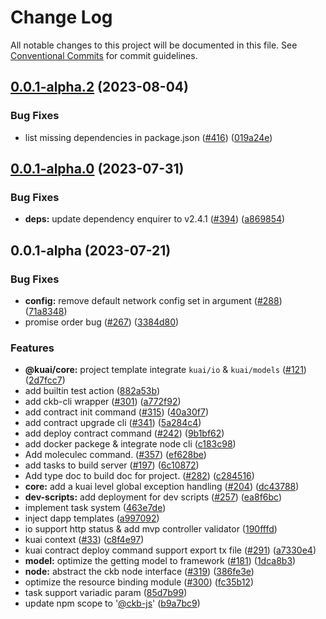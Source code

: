 # Change Log

All notable changes to this project will be documented in this file.
See [Conventional Commits](https://conventionalcommits.org) for commit guidelines.

## [0.0.1-alpha.2](https://github.com/ckb-js/kuai/compare/v0.0.1-alpha.0...v0.0.1-alpha.2) (2023-08-04)


### Bug Fixes

* list missing dependencies in package.json ([#416](https://github.com/ckb-js/kuai/issues/416)) ([019a24e](https://github.com/ckb-js/kuai/commit/019a24e6fd34969a0ec4ed19503ffa6bb130b07b))





## [0.0.1-alpha.0](https://github.com/ckb-js/kuai/compare/v0.0.1-alpha...v0.0.1-alpha.0) (2023-07-31)


### Bug Fixes

* **deps:** update dependency enquirer to v2.4.1 ([#394](https://github.com/ckb-js/kuai/issues/394)) ([a869854](https://github.com/ckb-js/kuai/commit/a8698542a2de5cb1d15be6170142d37ffc5da7c8))





## 0.0.1-alpha (2023-07-21)


### Bug Fixes

* **config:** remove default network config set in argument ([#288](https://github.com/ckb-js/kuai/issues/288)) ([71a8348](https://github.com/ckb-js/kuai/commit/71a8348d5e667783415697416059c6a0d06193fa))
* promise order bug ([#267](https://github.com/ckb-js/kuai/issues/267)) ([3384d80](https://github.com/ckb-js/kuai/commit/3384d80d2b396b3e597024eadfefebfe46eb551c))


### Features

* **@kuai/core:** project template integrate `kuai/io` & `kuai/models` ([#121](https://github.com/ckb-js/kuai/issues/121)) ([2d7fcc7](https://github.com/ckb-js/kuai/commit/2d7fcc70b57c13d71eea1d5dd190eef673c52fe0))
* add builtin test action ([882a53b](https://github.com/ckb-js/kuai/commit/882a53bbab8648d7a5929d958afc816b47102466))
* add ckb-cli wrapper ([#301](https://github.com/ckb-js/kuai/issues/301)) ([a772f92](https://github.com/ckb-js/kuai/commit/a772f922bea079b8ca99540a6d922cbca1d5f316))
* add contract init command ([#315](https://github.com/ckb-js/kuai/issues/315)) ([40a30f7](https://github.com/ckb-js/kuai/commit/40a30f777c81bc65d53e583138c7f02aeb312dee))
* add contract upgrade cli ([#341](https://github.com/ckb-js/kuai/issues/341)) ([5a284c4](https://github.com/ckb-js/kuai/commit/5a284c496b13a8e86a98013b6b214230cf4347bd))
* add deploy contract command ([#242](https://github.com/ckb-js/kuai/issues/242)) ([9b1bf62](https://github.com/ckb-js/kuai/commit/9b1bf62a57db3c115b2c25aea766f22cc0698919))
* add docker packege & integrate node cli ([c183c98](https://github.com/ckb-js/kuai/commit/c183c98acca66475ad1cc312e903065a8d170690))
* Add moleculec command. ([#357](https://github.com/ckb-js/kuai/issues/357)) ([ef628be](https://github.com/ckb-js/kuai/commit/ef628befcafd291da41547528df2d4e0a5092459))
* add tasks to build server ([#197](https://github.com/ckb-js/kuai/issues/197)) ([6c10872](https://github.com/ckb-js/kuai/commit/6c108728f881453900bc37862296deb32f3a9cc4))
* Add type doc to build doc for project. ([#282](https://github.com/ckb-js/kuai/issues/282)) ([c284516](https://github.com/ckb-js/kuai/commit/c2845169de81817fd2fd397032672f79bf73aebd))
* **core:** add a kuai level global exception handling ([#204](https://github.com/ckb-js/kuai/issues/204)) ([dc43788](https://github.com/ckb-js/kuai/commit/dc437887a33c943b7336576c544210e73cb6cabf))
* **dev-scripts:** add deployment for dev scripts ([#257](https://github.com/ckb-js/kuai/issues/257)) ([ea8f6bc](https://github.com/ckb-js/kuai/commit/ea8f6bc782b76740a5b16bbf6ad0abf42ea28765))
* implement task system ([463e7de](https://github.com/ckb-js/kuai/commit/463e7de1e2242fc0034ddeadce16977e7890e42a))
* inject dapp templates ([a997092](https://github.com/ckb-js/kuai/commit/a9970928de0a58244786b78a3d97905d9ba7d9d1))
* io support http status & add mvp controller validator ([190fffd](https://github.com/ckb-js/kuai/commit/190fffd2e252e2bb14ce0be842cfd5d5b30f887b))
* kuai context ([#33](https://github.com/ckb-js/kuai/issues/33)) ([c8f4e97](https://github.com/ckb-js/kuai/commit/c8f4e978792b30344ae4da892ae693a312ce45e1))
* kuai contract deploy command support export tx file ([#291](https://github.com/ckb-js/kuai/issues/291)) ([a7330e4](https://github.com/ckb-js/kuai/commit/a7330e407069986ffc2ec7c2138b0b99b33f2a8d))
* **model:** optimize the getting model to framework ([#181](https://github.com/ckb-js/kuai/issues/181)) ([1dca8b3](https://github.com/ckb-js/kuai/commit/1dca8b331aa7570aa33bc02a2c40a5345408f2f1))
* **node:** abstract the ckb node interface ([#319](https://github.com/ckb-js/kuai/issues/319)) ([386fe3e](https://github.com/ckb-js/kuai/commit/386fe3ed8d0d669bb63d1ad78a08a6c5b1f69313))
* optimize the resource binding module ([#300](https://github.com/ckb-js/kuai/issues/300)) ([fc35b12](https://github.com/ckb-js/kuai/commit/fc35b12367826965afaf9922c0615d15a555cb11))
* task support variadic param ([85d7b99](https://github.com/ckb-js/kuai/commit/85d7b99daf13480489eabce0c885ce1ec9e6362c))
* update npm scope to '[@ckb-js](https://github.com/ckb-js)' ([b9a7bc9](https://github.com/ckb-js/kuai/commit/b9a7bc9661679f1f39d880c352e1697414a1ec09))
